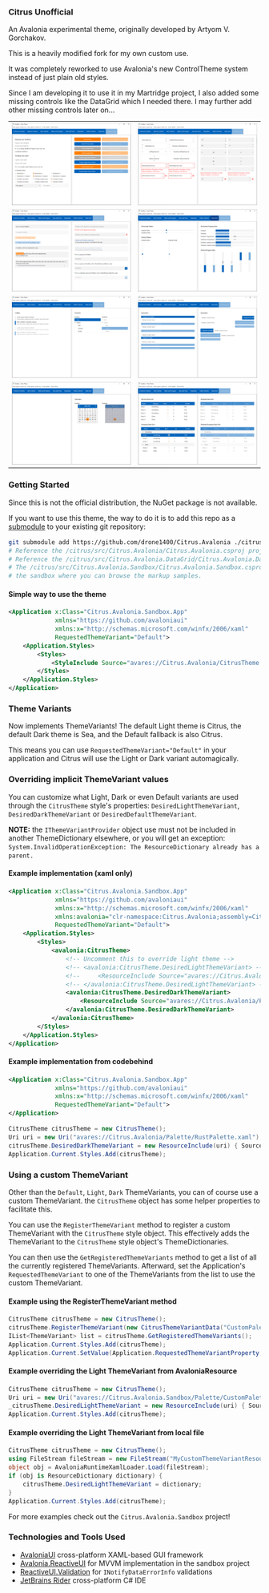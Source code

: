 ### Citrus Unofficial

An Avalonia experimental theme, originally developed by Artyom V. Gorchakov.

This is a heavily modified fork for my own custom use.

It was completely reworked to use Avalonia's new ControlTheme system instead of just plain old styles.

Since I am developing it to use it in my Martridge project, I also added some missing controls like the DataGrid which I needed there. I may further add other missing controls later on...

|                         |                       |
|-------------------------|-----------------------|
| ![](doc/picture1.png)   | ![](doc/picture2.png) |
| ![](doc/picture3.png)   | ![](doc/picture4.png) |
| ![](doc/picture5.png)   | ![](doc/picture6.png) |
| ![](doc/picture7.png)   | ![](doc/picture8.png) |

### Getting Started

Since this is not the official distribution, the NuGet package is not available.

If you want to use this theme, the way to do it is to add this repo as a [submodule](https://git-scm.com/book/en/v2/Git-Tools-Submodules) to your existing git repository:

```sh
git submodule add https://github.com/drone1400/Citrus.Avalonia ./citrus
# Reference the /citrus/src/Citrus.Avalonia/Citrus.Avalonia.csproj project.
# Reference the /citrus/src/Citrus.Avalonia.DataGrid/Citrus.Avalonia.DataGrid.csproj project if you need to use the DataGrid control.
# The /citrus/src/Citrus.Avalonia.Sandbox/Citrus.Avalonia.Sandbox.csproj is 
# the sandbox where you can browse the markup samples.
```

#### Simple way to use the theme

```xml
<Application x:Class="Citrus.Avalonia.Sandbox.App"
             xmlns="https://github.com/avaloniaui"
             xmlns:x="http://schemas.microsoft.com/winfx/2006/xaml"
             RequestedThemeVariant="Default">
    <Application.Styles>
        <Styles>
            <StyleInclude Source="avares://Citrus.Avalonia/CitrusTheme.xaml" />
        </Styles>
    </Application.Styles>
</Application>

```

### Theme Variants

Now implements ThemeVariants! The default Light theme is Citrus, the default Dark theme is Sea, and the Default fallback is also Citrus.

This means you can use `RequestedThemeVariant="Default"` in your application and Citrus will use the  Light or Dark variant automagically.

### Overriding implicit ThemeVariant values

You can customize what Light, Dark or even Default variants are used through the `CitrusTheme` style's properties: `DesiredLightThemeVariant`, `DesiredDarkThemeVariant` or `DesiredDefaultThemeVariant`. 

**NOTE:** the `IThemeVariantProvider` object use must not be included in another ThemeDictionary elsewhere, or you will get an exception: `System.InvalidOperationException: The ResourceDictionary already has a parent.`

#### Example implementation (xaml only)

```xml
<Application x:Class="Citrus.Avalonia.Sandbox.App"
             xmlns="https://github.com/avaloniaui"
             xmlns:x="http://schemas.microsoft.com/winfx/2006/xaml"
             xmlns:avalonia="clr-namespace:Citrus.Avalonia;assembly=Citrus.Avalonia"
             RequestedThemeVariant="Default">
    <Application.Styles>
        <Styles>
            <avalonia:CitrusTheme>
                <!-- Uncomment this to override light theme -->
                <!-- <avalonia:CitrusTheme.DesiredLightThemeVariant> -->
                <!--     <ResourceInclude Source="avares://Citrus.Avalonia/Palette/CandyPalette.xaml"/> -->
                <!-- </avalonia:CitrusTheme.DesiredLightThemeVariant> -->
                <avalonia:CitrusTheme.DesiredDarkThemeVariant>
                    <ResourceInclude Source="avares://Citrus.Avalonia/Palette/RustPalette.xaml"/>
                </avalonia:CitrusTheme.DesiredDarkThemeVariant>
            </avalonia:CitrusTheme>
        </Styles>
    </Application.Styles>
</Application>
```

#### Example implementation from codebehind

```xml
<Application x:Class="Citrus.Avalonia.Sandbox.App"
             xmlns="https://github.com/avaloniaui"
             xmlns:x="http://schemas.microsoft.com/winfx/2006/xaml"
             RequestedThemeVariant="Default">
</Application>
```
```cs
CitrusTheme citrusTheme = new CitrusTheme();
Uri uri = new Uri("avares://Citrus.Avalonia/Palette/RustPalette.xaml");
citrusTheme.DesiredDarkThemeVariant = new ResourceInclude(uri) { Source = uri };
Application.Current.Styles.Add(citrusTheme);
```


### Using a custom ThemeVariant

Other than the `Default`, `Light`, `Dark` ThemeVariants, you can of course use a custom ThemeVariant. the `CitrusTheme` object has some helper properties to facilitate this. 

You can use the `RegisterThemeVariant` method to register a custom ThemeVariant with the `CitrusTheme` style object. This effectively adds the ThemeVariant to the `CitrusTheme` style object's ThemeDictionaries.

You can then use the `GetRegisteredThemeVariants` method to get a list of all the currently registered ThemeVariants. Afterward, set the Application's `RequestedThemeVariant` to one of the ThemeVariants from the list to use the custom ThemeVariant.

#### Example using the RegisterThemeVariant method

```cs
CitrusTheme citrusTheme = new CitrusTheme();
citrusTheme.RegisterThemeVariant(new CitrusThemeVariantData("CustomPalette", "avares://Citrus.Avalonia.Sandbox/Palette/CustomPalette.xaml"));
IList<ThemeVariant> list = citrusTheme.GetRegisteredThemeVariants();
Application.Current.Styles.Add(citrusTheme);
Application.Current.SetValue(Application.RequestedThemeVariantProperty, list[list.Count-1]);
```


#### Example overriding the Light ThemeVariant from AvaloniaResource
```cs
CitrusTheme citrusTheme = new CitrusTheme();
Uri uri = new Uri("avares://Citrus.Avalonia.Sandbox/Palette/CustomPalette.xaml");
_citrusTheme.DesiredLightThemeVariant = new ResourceInclude(uri) { Source = uri };
Application.Current.Styles.Add(citrusTheme);
```

#### Example overriding the Light ThemeVariant from local file
```cs
CitrusTheme citrusTheme = new CitrusTheme();
using FileStream fileStream = new FileStream("MyCustomThemeVariantResourceDictionary.axaml", FileMode.Open, FileAccess.Read); 
object obj = AvaloniaRuntimeXamlLoader.Load(fileStream);
if (obj is ResourceDictionary dictionary) {
    citrusTheme.DesiredLightThemeVariant = dictionary;
}
Application.Current.Styles.Add(citrusTheme);
```

For more examples check out the `Citrus.Avalonia.Sandbox` project!


### Technologies and Tools Used

- <a href="https://github.com/avaloniaui">AvaloniaUI</a> cross-platform XAML-based GUI framework
- <a href="https://docs.avaloniaui.net/docs/concepts/reactiveui/">Avalonia.ReactiveUI</a> for MVVM implementation in the sandbox project
- <a href="https://github.com/reactiveui/reactiveui.validation">ReactiveUI.Validation</a> for `INotifyDataErrorInfo` validations
- <a href="https://www.jetbrains.com/rider/">JetBrains Rider</a> cross-platform C# IDE
